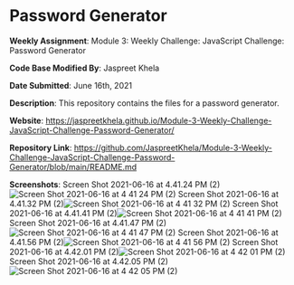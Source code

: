 # Password Generator

**Weekly Assignment**: Module 3: Weekly Challenge: JavaScript Challenge: Password Generator

**Code Base Modified By**: Jaspreet Khela

**Date Submitted**: June 16th, 2021

**Description**: This repository contains the files for a password generator.

**Website**: https://jaspreetkhela.github.io/Module-3-Weekly-Challenge-JavaScript-Challenge-Password-Generator/

**Repository Link**: https://github.com/JaspreetKhela/Module-3-Weekly-Challenge-JavaScript-Challenge-Password-Generator/blob/main/README.md

**Screenshots**:
Screen Shot 2021-06-16 at 4.41.24 PM (2)![Screen Shot 2021-06-16 at 4 41 24 PM (2)](https://user-images.githubusercontent.com/80941606/122290735-0c48b180-cec2-11eb-83a8-54af258aa8f9.png)
Screen Shot 2021-06-16 at 4.41.32 PM (2)![Screen Shot 2021-06-16 at 4 41 32 PM (2)](https://user-images.githubusercontent.com/80941606/122290754-0fdc3880-cec2-11eb-8c64-8e8c77002b52.png)
Screen Shot 2021-06-16 at 4.41.41 PM (2)![Screen Shot 2021-06-16 at 4 41 41 PM (2)](https://user-images.githubusercontent.com/80941606/122290779-14a0ec80-cec2-11eb-8f6c-97dc3c1e33e5.png)
Screen Shot 2021-06-16 at 4.41.47 PM (2)![Screen Shot 2021-06-16 at 4 41 47 PM (2)](https://user-images.githubusercontent.com/80941606/122290793-179bdd00-cec2-11eb-8d13-baab7ad5df22.png)
Screen Shot 2021-06-16 at 4.41.56 PM (2)![Screen Shot 2021-06-16 at 4 41 56 PM (2)](https://user-images.githubusercontent.com/80941606/122290807-1a96cd80-cec2-11eb-867f-d667f0686be6.png)
Screen Shot 2021-06-16 at 4.42.01 PM (2)![Screen Shot 2021-06-16 at 4 42 01 PM (2)](https://user-images.githubusercontent.com/80941606/122290815-1cf92780-cec2-11eb-9e85-c76dfdf805fe.png)
Screen Shot 2021-06-16 at 4.42.05 PM (2)![Screen Shot 2021-06-16 at 4 42 05 PM (2)](https://user-images.githubusercontent.com/80941606/122290826-1f5b8180-cec2-11eb-926b-46dbc015296d.png)



